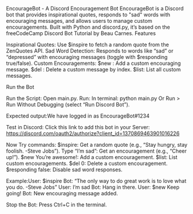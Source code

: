 EncourageBot - A Discord Encouragement Bot
EncourageBot is a Discord bot that provides inspirational quotes, responds to "sad" words with encouraging messages, and allows users to manage custom encouragements. Built with Python and discord.py, it’s based on the freeCodeCamp Discord Bot Tutorial by Beau Carnes.
Features

Inspirational Quotes: Use $inspire to fetch a random quote from the ZenQuotes API.
Sad Word Detection: Responds to words like “sad” or “depressed” with encouraging messages (toggle with $responding true/false).
Custom Encouragements:
$new <message>: Add a custom encouraging message.
$del <index>: Delete a custom message by index.
$list: List all custom messages.



Run the Bot

Run the Script:
Open main.py.
Run:
In terminal: python main.py
Or Run > Run Without Debugging (select “Run Discord Bot”).


Expected output:We have logged in as EncourageBot#1234




Test in Discord:
Click this link to add this bot in your Server: 
https://discord.com/oauth2/authorize?client_id=1370869463901016226

Now Try commands:
$inspire: Get a random quote (e.g., “Stay hungry, stay foolish. -Steve Jobs”).
Type “I’m sad”: Get an encouragement (e.g., “Cheer up!”).
$new You’re awesome!: Add a custom encouragement.
$list: List custom encouragements.
$del 0: Delete a custom encouragement.
$responding false: Disable sad word responses.


Example:User: $inspire
Bot: “The only way to do great work is to love what you do. -Steve Jobs”
User: I’m sad
Bot: Hang in there.
User: $new Keep going!
Bot: New encouraging message added.


Stop the Bot:
Press Ctrl+C in the terminal.



